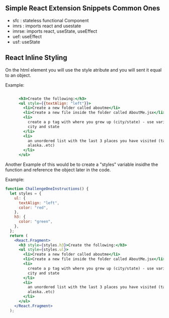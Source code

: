 ## Simple React Extension Snippets Common Ones
- sfc : stateless functional Component
- imrs : imports react and usestate
- imrse: imports react, useState, useEffect
- uef: useEffect
- usf: useState


## React Inline Styling

On the html element you will use the style atribute and you will sent it equal to an object.

Example:

```jsx

      <h3>Create the following:</h3>
      <ul style={{textAlign: "left"}}>
        <li>Create a new folder called aboutme</li>
        <li>Create a new file inside the folder called AboutMe.jsx</li>
        <li>
          create a p tag with where you grew up (city/state) - use variables for
          city and state
        </li>
        <li>
          an unordered list with the last 3 places you have visited (target,
          alaska..etc)
        </li>
      </ul>


```

Another Example of this would be to create a "styles" variable insidhe the function and reference the object later in the code.

Example:

```jsx
function ChallengeOneInstructions() {
  let styles = {
    ul: {
      textAlign: "left",
      color: "red",
    },
    h3: {
      color: "green",
    },
  };
  return (
    <React.Fragment>
      <h3 style={styles.h3}>Create the following:</h3>
      <ul style={styles.ul}>
        <li>Create a new folder called aboutme</li>
        <li>Create a new file inside the folder called AboutMe.jsx</li>
        <li>
          create a p tag with where you grew up (city/state) - use variables for
          city and state
        </li>
        <li>
          an unordered list with the last 3 places you have visited (target,
          alaska..etc)
        </li>
      </ul>
    </React.Fragment>
  );
```